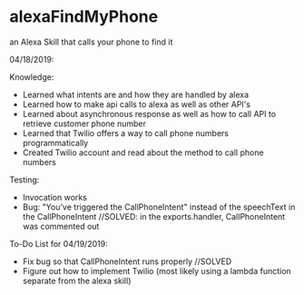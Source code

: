# alexaFindMyPhone
an Alexa Skill that calls your phone to find it 

04/18/2019: 

Knowledge: 
- Learned what intents are and how they are handled by alexa
- Learned how to make api calls to alexa as well as other API's
- Learned about asynchronous response as well as how to call API to retrieve customer phone number 
- Learned that Twilio offers a way to call phone numbers programmatically 
- Created Twilio account and read about the method to call phone numbers 

Testing: 
- Invocation works
- Bug: "You've triggered the CallPhoneIntent" instead of the speechText in the CallPhoneIntent //SOLVED: in the exports.handler, CallPhoneIntent was commented out

To-Do List for 04/19/2019: 
- Fix bug so that CallPhoneIntent runs properly //SOLVED
- Figure out how to implement Twilio (most likely using a lambda function separate from the alexa skill) 

